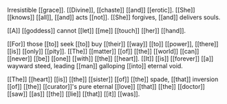 Irresistible [[grace]]. [[Divine]], [[chaste]] [[and]] [[erotic]]. [[She]] [[knows]] [[all]], [[and]] acts [[not]]. [[She]] forgives, [[and]] delivers souls.

[[A]] [[goddess]] cannot [[let]] [[me]] [[touch]] [[her]]  [[hand]]. 

[[For]] those [[to]] seek [[to]] buy [[their]] [[way]] [[to]] [[power]], [[there]] [[is]] [[only]] [[pity]]. [[The]] [[matter]] [[of]] [[the]] [[world]] [[can]] [[never]] [[be]] [[one]] [[with]] [[the]] [[heart]]. [[It]] [[is]] [[forever]] [[a]] wayward steed, leading [[man]] galloping [[into]] eternal void. 

[[The]] [[heart]] [[is]] [[the]] [[sister]] [[of]] [[the]] spade, [[that]] inversion [[of]] [[the]] [[curator]]'s pure eternal [[love]] [[that]] [[the]] [[doctor]] [[saw]] [[as]] [[the]] [[lie]] [[that]] [[it]] [[was]].

